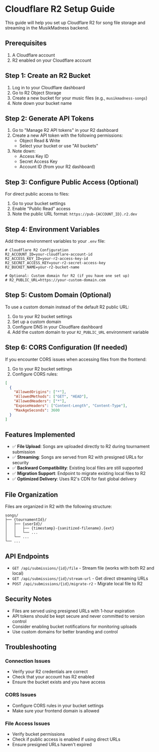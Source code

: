 # Cloudflare R2 Setup Guide

This guide will help you set up Cloudflare R2 for song file storage and streaming in the MusikMadness backend.

## Prerequisites

1. A Cloudflare account
2. R2 enabled on your Cloudflare account

## Step 1: Create an R2 Bucket

1. Log in to your Cloudflare dashboard
2. Go to R2 Object Storage
3. Create a new bucket for your music files (e.g., `musikmadness-songs`)
4. Note down your bucket name

## Step 2: Generate API Tokens

1. Go to "Manage R2 API tokens" in your R2 dashboard
2. Create a new API token with the following permissions:
   - Object Read & Write
   - Select your bucket or use "All buckets"
3. Note down:
   - Access Key ID
   - Secret Access Key
   - Account ID (from your R2 dashboard)

## Step 3: Configure Public Access (Optional)

For direct public access to files:
1. Go to your bucket settings
2. Enable "Public Read" access
3. Note the public URL format: `https://pub-{ACCOUNT_ID}.r2.dev`

## Step 4: Environment Variables

Add these environment variables to your `.env` file:

```env
# Cloudflare R2 Configuration
R2_ACCOUNT_ID=your-cloudflare-account-id
R2_ACCESS_KEY_ID=your-r2-access-key-id
R2_SECRET_ACCESS_KEY=your-r2-secret-access-key
R2_BUCKET_NAME=your-r2-bucket-name

# Optional: Custom domain for R2 (if you have one set up)
# R2_PUBLIC_URL=https://your-custom-domain.com
```

## Step 5: Custom Domain (Optional)

To use a custom domain instead of the default R2 public URL:

1. Go to your R2 bucket settings
2. Set up a custom domain
3. Configure DNS in your Cloudflare dashboard
4. Add the custom domain to your `R2_PUBLIC_URL` environment variable

## Step 6: CORS Configuration (If needed)

If you encounter CORS issues when accessing files from the frontend:

1. Go to your R2 bucket settings
2. Configure CORS rules:

```json
[
  {
    "AllowedOrigins": ["*"],
    "AllowedMethods": ["GET", "HEAD"],
    "AllowedHeaders": ["*"],
    "ExposeHeaders": ["Content-Length", "Content-Type"],
    "MaxAgeSeconds": 3600
  }
]
```

## Features Implemented

- ✅ **File Upload**: Songs are uploaded directly to R2 during tournament submission
- ✅ **Streaming**: Songs are served from R2 with presigned URLs for security
- ✅ **Backward Compatibility**: Existing local files are still supported
- ✅ **Migration Support**: Endpoint to migrate existing local files to R2
- ✅ **Optimized Delivery**: Uses R2's CDN for fast global delivery

## File Organization

Files are organized in R2 with the following structure:
```
songs/
├── {tournamentId}/
│   ├── {userId}/
│   │   ├── {timestamp}-{sanitized-filename}.{ext}
│   │   └── ...
│   └── ...
└── ...
```

## API Endpoints

- `GET /api/submissions/{id}/file` - Stream file (works with both R2 and local)
- `GET /api/submissions/{id}/stream-url` - Get direct streaming URLs
- `POST /api/submissions/{id}/migrate-r2` - Migrate local file to R2

## Security Notes

- Files are served using presigned URLs with 1-hour expiration
- API tokens should be kept secure and never committed to version control
- Consider enabling bucket notifications for monitoring uploads
- Use custom domains for better branding and control

## Troubleshooting

### Connection Issues
- Verify your R2 credentials are correct
- Check that your account has R2 enabled
- Ensure the bucket exists and you have access

### CORS Issues
- Configure CORS rules in your bucket settings
- Make sure your frontend domain is allowed

### File Access Issues
- Verify bucket permissions
- Check if public access is enabled if using direct URLs
- Ensure presigned URLs haven't expired 